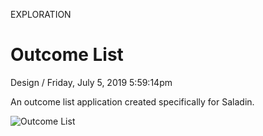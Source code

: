 <p class="type">EXPLORATION</p>

# Outcome List

<p class="meta">Design  /  Friday, July 5, 2019 5:59:14pm</p>

An outcome list application created specifically for Saladin.

![Outcome List](../assets/images/works/details/177-dipuja/outcome-list.jpg)
